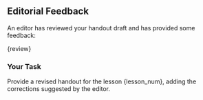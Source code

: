 ## Editorial Feedback
An editor has reviewed your handout draft and has provided some feedback:

{review}

### Your Task
Provide a revised handout for the lesson {lesson_num}, adding the corrections suggested by the editor.